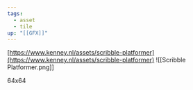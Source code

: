 ```yaml
---
tags:
  - asset
  - tile
up: "[[GFX]]"
---
```

[https://www.kenney.nl/assets/scribble-platformer](https://www.kenney.nl/assets/scribble-platformer)
![[Scribble Platformer.png]]

64x64